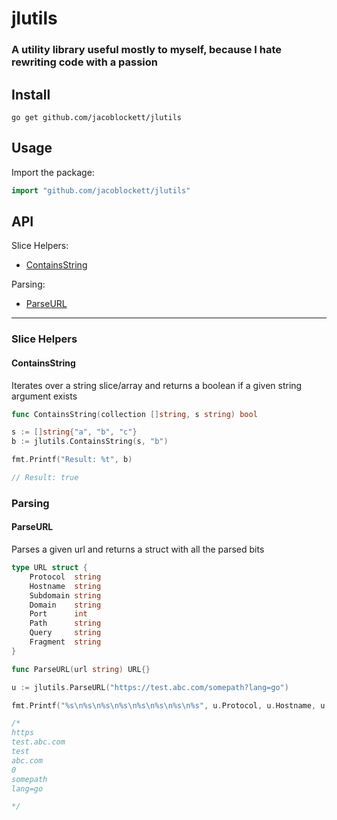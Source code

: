# jlutils

### A utility library useful mostly to myself, because I hate rewriting code with a passion

## Install

```shell
go get github.com/jacoblockett/jlutils
```

## Usage

Import the package:

```go
import "github.com/jacoblockett/jlutils"
```

## API

Slice Helpers:

- [ContainsString](#containsstring)

Parsing:

- [ParseURL](#parseurl)

---

### Slice Helpers

#### ContainsString

Iterates over a string slice/array and returns a boolean if a given string argument exists

```go
func ContainsString(collection []string, s string) bool
```

```go
s := []string{"a", "b", "c"}
b := jlutils.ContainsString(s, "b")

fmt.Printf("Result: %t", b)

// Result: true
```

### Parsing

#### ParseURL

Parses a given url and returns a struct with all the parsed bits

```go
type URL struct {
	Protocol  string
	Hostname  string
	Subdomain string
	Domain    string
	Port      int
	Path      string
	Query     string
	Fragment  string
}

func ParseURL(url string) URL{}
```

```go
u := jlutils.ParseURL("https://test.abc.com/somepath?lang=go")

fmt.Printf("%s\n%s\n%s\n%s\n%s\n%s\n%s\n%s", u.Protocol, u.Hostname, u.Subdomain, u.Domain, u.Port, u.Path, u.Query, u.Fragment)

/*
https
test.abc.com
test
abc.com
0
somepath
lang=go

*/
```
